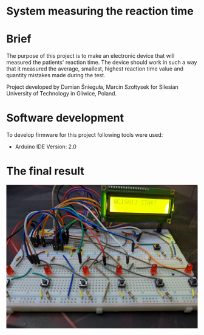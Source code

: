 # System measuring the reaction time

# Brief
The purpose of this project is to make an electronic device that will
measured the patients' reaction time. The device should work in such a way that
it measured the average, smallest, highest reaction time value and quantity
mistakes made during the test.

Project developed by Damian Śnieguła, Marcin Szołtysek for Silesian University of Technology in Gliwice, Poland.

# Software development
To develop firmware for this project following tools were used:

- Arduino IDE
  Version: 2.0

# The final result
![alt text](https://github.com/Siamian/Studies-projects/blob/fa8b3a78d00570cec872c0b5e32512db0cc7c7e0/System%20measuring%20the%20reaction%20time/Project%20-%20Prototype%20board_01.jpg "Logo Title Text 1")
